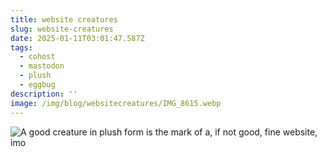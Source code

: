 ```yaml
---
title: website creatures
slug: website-creatures
date: 2025-01-11T03:01:47.587Z
tags:
  - cohost
  - mastodon
  - plush
  - eggbug
description: ''
image: /img/blog/websitecreatures/IMG_8615.webp
---
```


![](/img/blog/websitecreatures/IMG_8615.webp "A good creature in plush form is the mark of a, if not good, fine website, imo")